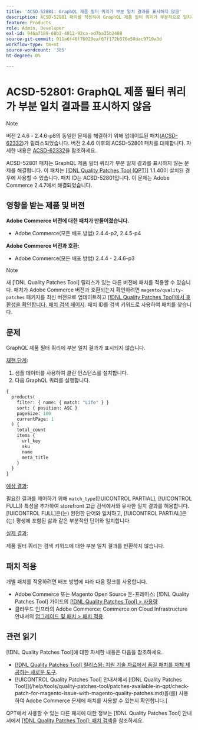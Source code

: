 ```yaml
---
title: 'ACSD-52801: GraphQL 제품 필터 쿼리가 부분 일치 결과를 표시하지 않음'
description: ACSD-52801 패치를 적용하여 GraphQL 제품 필터 쿼리가 부분적으로 일치하는 결과를 표시하지 않는 Adobe Commerce 문제를 해결합니다.
feature: Products
role: Admin, Developer
exl-id: 946a7189-60b2-4812-92ca-ed7ba35b2488
source-git-commit: 011a6f46f76029eaf67f172b576e58dac9710a3d
workflow-type: tm+mt
source-wordcount: '385'
ht-degree: 0%

---
```


# ACSD-52801: GraphQL 제품 필터 쿼리가 부분 일치 결과를 표시하지 않음

>[!NOTE]
>
>버전 2.4.6 - 2.4.6-p8의 동일한 문제를 해결하기 위해 업데이트된 패치([ACSD-62332](/help/tools/quality-patches-tool/patches-available-in-qpt/v1-1-55/acsd-62332-product-listing-graphql-query-limit-plus-live-search-current-page.md))가 릴리스되었습니다. 버전 2.4.6 이후의 ACSD-52801 패치를 대체합니다. 자세한 내용은 [ACSD-62332](/help/tools/quality-patches-tool/patches-available-in-qpt/v1-1-55/acsd-62332-product-listing-graphql-query-limit-plus-live-search-current-page.md)을 참조하세요.

ACSD-52801 패치는 GraphQL 제품 필터 쿼리가 부분 일치 결과를 표시하지 않는 문제를 해결합니다. 이 패치는 [[!DNL Quality Patches Tool (QPT)]](https://experienceleague.adobe.com/en/docs/commerce-operations/tools/quality-patches-tool/quality-patches-tool-to-self-serve-quality-patches) 1.1.40이 설치된 경우에 사용할 수 있습니다. 패치 ID는 ACSD-52801입니다. 이 문제는 Adobe Commerce 2.4.7에서 해결되었습니다.

## 영향을 받는 제품 및 버전

**Adobe Commerce 버전에 대한 패치가 만들어졌습니다.**

* Adobe Commerce(모든 배포 방법) 2.4.4-p2, 2.4.5-p4

**Adobe Commerce 버전과 호환:**

* Adobe Commerce(모든 배포 방법) 2.4.4 - 2.4.6-p3

>[!NOTE]
>
>새 [!DNL Quality Patches Tool] 릴리스가 있는 다른 버전에 패치를 적용할 수 있습니다. 패치가 Adobe Commerce 버전과 호환되는지 확인하려면 `magento/quality-patches` 패키지를 최신 버전으로 업데이트하고 [[!DNL Quality Patches Tool]에서 호환성을 확인합니다. 패치 검색 페이지](https://experienceleague.adobe.com/tools/commerce-quality-patches/index.html). 패치 ID를 검색 키워드로 사용하여 패치를 찾습니다.

## 문제

GraphQL 제품 필터 쿼리에 부분 일치 결과가 표시되지 않습니다.

<u>재현 단계</u>:

1. 샘플 데이터를 사용하여 클린 인스턴스를 설치합니다.
1. 다음 GraphQL 쿼리를 실행합니다.

```GraphQL
{
  products(
    filter: { name: { match: "Life" } }
    sort: { position: ASC }
    pageSize: 100
    currentPage: 1
  ) {
    total_count
    items {
      url_key
      sku
      name
      meta_title
    }
  }
}
```

<u>예상 결과</u>:

필요한 결과를 제어하기 위해 `match_type`([!UICONTROL PARTIAL], [!UICONTROL FULL]) 특성을 추가하여 storefront 고급 검색에서와 유사한 일치 결과를 허용합니다. [!UICONTROL FULL]은(는) 완전한 단어와 일치하고, [!UICONTROL PARTIAL]은(는) 평생에 포함된 삶과 같은 부분적인 단어와 일치합니다.

<u>실제 결과</u>:

제품 필터 쿼리는 검색 키워드에 대한 부분 일치 결과를 반환하지 않습니다.

## 패치 적용

개별 패치를 적용하려면 배포 방법에 따라 다음 링크를 사용합니다.

* Adobe Commerce 또는 Magento Open Source 온-프레미스: [!DNL Quality Patches Tool] 가이드의 [[!DNL Quality Patches Tool] > 사용량](/help/tools/quality-patches-tool/usage.md)
* 클라우드 인프라의 Adobe Commerce: Commerce on Cloud Infrastructure 안내서의 [업그레이드 및 패치 > 패치 적용](https://experienceleague.adobe.com/docs/commerce-cloud-service/user-guide/develop/upgrade/apply-patches.html).

## 관련 읽기

[!DNL Quality Patches Tool]에 대한 자세한 내용은 다음을 참조하세요.

* [[!DNL Quality Patches Tool] 릴리스됨: 지원 기술 자료에서 품질 패치를 자체 제공하는 새로운 도구](https://experienceleague.adobe.com/en/docs/commerce-operations/tools/quality-patches-tool/quality-patches-tool-to-self-serve-quality-patches).
* [!UICONTROL Quality Patches Tool] 안내서에서  [!DNL Quality Patches Tool]](/help/tools/quality-patches-tool/patches-available-in-qpt/check-patch-for-magento-issue-with-magento-quality-patches.md)을(를) 사용하여 Adobe Commerce 문제에 패치를 사용할 수 있는지 확인합니다.[


QPT에서 사용할 수 있는 다른 패치에 대한 정보는 [!DNL Quality Patches Tool] 안내서에서 [[!DNL Quality Patches Tool]: 패치 검색](https://experienceleague.adobe.com/tools/commerce-quality-patches/index.html)을 참조하세요.
